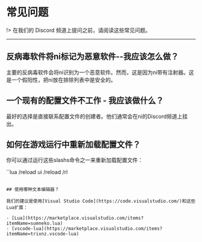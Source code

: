 # 常见问题

!> 在我们的 Discord 频道上提问之前，请阅读这些常见问题。

---

## 反病毒软件将ni标记为恶意软件--我应该怎么做？

主要的反病毒软件会将ni识别为一个恶意软件。然而，这是因为ni带有注射器。这是一个假阳性，把ni放在排除列表中是安全的。

## 一个现有的配置文件不工作 - 我应该做什么？

最好的选择是直接联系配置文件的创建者。他们通常会在ni的Discord频道上挂出。

## 如何在游戏运行中重新加载配置文件？

你可以通过运行这些slashs命令之一来重新加载配置文件：

``lua
/reload ui
/reload
/rl
```

## 使用哪种文本编辑器？

我们的建议是使用[Visual Studio Code](https://code.visualstudio.com/)和这些Lua扩展：

- [Lua](https://marketplace.visualstudio.com/items?itemName=sumneko.lua)
- [vscode-lua](https://marketplace.visualstudio.com/items?itemName=trixnz.vscode-lua)
